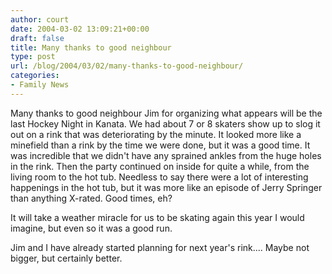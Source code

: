 ```yaml
---
author: court
date: 2004-03-02 13:09:21+00:00
draft: false
title: Many thanks to good neighbour
type: post
url: /blog/2004/03/02/many-thanks-to-good-neighbour/
categories:
- Family News
---
```


Many thanks to good neighbour Jim for organizing what appears will be the last Hockey Night in Kanata.  We had about 7 or 8 skaters show up to slog it out on a rink that was deteriorating by the minute.  It looked more like a minefield than a rink by the time we were done, but it was a good time.  It was incredible that we didn't have any sprained ankles from the huge holes in the rink.
Then the party continued on inside for quite a while, from the living room to the hot tub.  Needless to say there were a lot of interesting happenings in the hot tub, but it was more like an episode of Jerry Springer than anything X-rated.  Good times, eh?

It will take a weather miracle for us to be skating again this year I would imagine, but even so it was a good run.

Jim and I have already started planning for next year's rink....  Maybe not bigger, but certainly better.
